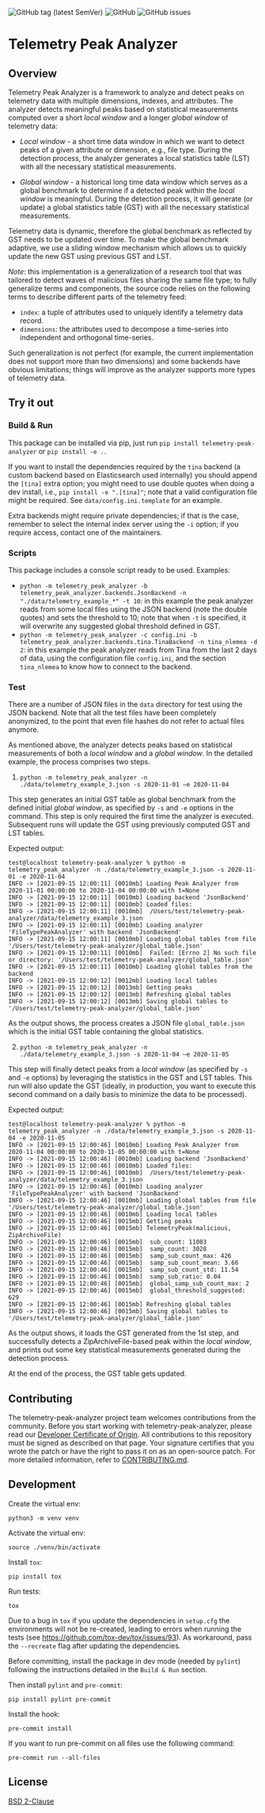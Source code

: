 ![GitHub tag (latest SemVer)](https://img.shields.io/github/tag/vmware-labs/telemetry-peak-analyzer)
![GitHub](https://img.shields.io/pypi/l/telemetry-peak-analyzer)
![GitHub issues](https://img.shields.io/github/issues/vmware-labs/telemetry-peak-analyzer)

# Telemetry Peak Analyzer

## Overview

Telemetry Peak Analyzer is a framework to analyze and detect peaks on telemetry data with multiple
dimensions, indexes, and attributes. The analyzer detects meaningful peaks based on statistical
measurements computed over a short _local window_ and a longer _global window_ of telemetry data:

- _Local window_ - a short time data window in which we want to detect peaks of a given attribute
or dimension, e.g., file type. During the detection process, the analyzer generates a local
statistics table (LST) with all the necessary statistical measurements.

- _Global window_ - a historical long time data window which serves as a global benchmark to
determine if a detected peak within the _local window_ is meaningful. During the detection process,
it will generate (or update) a global statistics table (GST) with all the necessary statistical
measurements.

Telemetry data is dynamic, therefore the global benchmark as reflected by GST needs to be updated
over time. To make the global benchmark adaptive, we use a sliding window mechanism which allows
us to quickly update the new GST using previous GST and LST.

*Note*: this implementation is a generalization of a research tool that was tailored to detect waves
of malicious files sharing the same file type; to fully generalize terms and components, the source
code relies on the following terms to describe different parts of the telemetry feed:
- `index`: a tuple of attributes used to uniquely identify a telemetry data record.
- `dimensions`: the attributes used to decompose a time-series into independent and orthogonal
time-series.

Such generalization is not perfect (for example, the current implementation does not support more
than two dimensions) and some backends have obvious limitations; things will improve as the
analyzer supports more types of telemetry data.

## Try it out

### Build & Run

This package can be installed via pip, just run `pip install telemetry-peak-analyzer` or
`pip install -e .`.

If you want to install the dependencies required by the `tina` backend (a custom backend based
on Elasticsearch used internally) you should append the `[tina]` extra option; you might need to
use double quotes when doing a dev install, i.e., `pip install -e ".[tina]"`; note that a valid
configuration file might be required. See `data/config.ini.template` for an example.

Extra backends might require private dependencies; if that is the case, remember to select the
internal index server using the `-i` option; if you require access, contact one of the maintainers.

### Scripts

This package includes a console script ready to be used. Examples:

* `python -m telemetry_peak_analyzer -b
telemetry_peak_analyzer.backends.JsonBackend -n "./data/telemetry_example_*" -t 10`:
in this example the peak analyzer reads from some local files using the JSON backend
(note the double quotes) and sets the threshold to 10; note that when `-t` is specified, it
will overwrite any suggested global threshold defined in GST.
* `python -m telemetry_peak_analyzer -c config.ini -b
telemetry_peak_analyzer.backends.tina.TinaBackend -n tina_nlemea -d 2`:
in this example the peak analyzer reads from Tina from the last 2 days of data, using the
configuration file `config.ini`, and the section `tina_nlemea` to know how to connect to the
backend.

### Test
There are a number of JSON files in the  `data` directory for test using the JSON backend.
Note that all the test files have been completely anonymized, to the point that even file hashes
do not refer to actual files anymore.

As mentioned above, the analyzer detects peaks based on statistical measurements of both a
_local window_ and a _global window_. In the detailed example, the process comprises two steps.

1) `python -m telemetry_peak_analyzer -n ./data/telemetry_example_3.json -s 2020-11-01 –e 2020-11-04`

This step generates an initial GST table as global benchmark from the defined initial
_global window_, as specified by `-s` and `-e` options in the command. This step is only required
the first time the analyzer is executed. Subsequent runs will update the GST using previously
computed GST and LST tables.

Expected output:

```
test@localhost telemetry-peak-analyzer % python -m telemetry_peak_analyzer -n ./data/telemetry_example_3.json -s 2020-11-01 -e 2020-11-04
INFO -> [2021-09-15 12:00:11] [0010mb] Loading Peak Analyzer from 2020-11-01 00:00:00 to 2020-11-04 00:00:00 with t=None
INFO -> [2021-09-15 12:00:11] [0010mb] Loading backend 'JsonBackend'
INFO -> [2021-09-15 12:00:11] [0010mb] Loaded files:
INFO -> [2021-09-15 12:00:11] [0010mb]  /Users/test/telemetry-peak-analyzer/data/telemetry_example_3.json
INFO -> [2021-09-15 12:00:11] [0010mb] Loading analyzer 'FileTypePeakAnalyzer' with backend 'JsonBackend'
INFO -> [2021-09-15 12:00:11] [0010mb] Loading global tables from file '/Users/test/telemetry-peak-analyzer/global_table.json'
INFO -> [2021-09-15 12:00:11] [0010mb]  Failed: [Errno 2] No such file or directory: '/Users/test/telemetry-peak-analyzer/global_table.json'
INFO -> [2021-09-15 12:00:11] [0010mb] Loading global tables from the backend
INFO -> [2021-09-15 12:00:12] [0012mb] Loading local tables
INFO -> [2021-09-15 12:00:12] [0013mb] Getting peaks
INFO -> [2021-09-15 12:00:12] [0013mb] Refreshing global tables
INFO -> [2021-09-15 12:00:12] [0013mb] Saving global tables to '/Users/test/telemetry-peak-analyzer/global_table.json'
```

As the output shows, the process creates a JSON file `global_table.json` which is the initial
GST table containing the global statistics.

2) `python -m telemetry_peak_analyzer -n ./data/telemetry_example_3.json -s 2020-11-04 –e 2020-11-05`

This step will finally detect peaks from a _local window_ (as specified by `-s` and `-e` options)
by leveraging the statistics in the GST and LST tables. This run will also update the GST (ideally,
in production, you want to execute this second command on a daily basis to minimize the data to be
processed).

Expected output:

```
test@localhost telemetry-peak-analyzer % python -m telemetry_peak_analyzer -n ./data/telemetry_example_3.json -s 2020-11-04 -e 2020-11-05
INFO -> [2021-09-15 12:00:46] [0010mb] Loading Peak Analyzer from 2020-11-04 00:00:00 to 2020-11-05 00:00:00 with t=None
INFO -> [2021-09-15 12:00:46] [0010mb] Loading backend 'JsonBackend'
INFO -> [2021-09-15 12:00:46] [0010mb] Loaded files:
INFO -> [2021-09-15 12:00:46] [0010mb]  /Users/test/telemetry-peak-analyzer/data/telemetry_example_3.json
INFO -> [2021-09-15 12:00:46] [0010mb] Loading analyzer 'FileTypePeakAnalyzer' with backend 'JsonBackend'
INFO -> [2021-09-15 12:00:46] [0010mb] Loading global tables from file '/Users/test/telemetry-peak-analyzer/global_table.json'
INFO -> [2021-09-15 12:00:46] [0010mb] Loading local tables
INFO -> [2021-09-15 12:00:46] [0015mb] Getting peaks
INFO -> [2021-09-15 12:00:46] [0015mb] TelemetryPeak(malicious, ZipArchiveFile)
INFO -> [2021-09-15 12:00:46] [0015mb]  sub_count: 11083
INFO -> [2021-09-15 12:00:46] [0015mb]  samp_count: 3028
INFO -> [2021-09-15 12:00:46] [0015mb]  samp_sub_count_max: 426
INFO -> [2021-09-15 12:00:46] [0015mb]  samp_sub_count_mean: 3.66
INFO -> [2021-09-15 12:00:46] [0015mb]  samp_sub_count_std: 11.54
INFO -> [2021-09-15 12:00:46] [0015mb]  samp_sub_ratio: 0.04
INFO -> [2021-09-15 12:00:46] [0015mb]  global_samp_sub_count_max: 2
INFO -> [2021-09-15 12:00:46] [0015mb]  global_threshold_suggested: 629
INFO -> [2021-09-15 12:00:46] [0015mb] Refreshing global tables
INFO -> [2021-09-15 12:00:46] [0015mb] Saving global tables to '/Users/test/telemetry-peak-analyzer/global_table.json'
```

As the output shows, it loads the GST generated from the 1st step, and successfully detects a
ZipArchiveFile-based peak within the _local window_, and prints out some key statistical
measurements generated during the detection process.

At the end of the process, the GST table gets updated.


## Contributing

The telemetry-peak-analyzer project team welcomes contributions from the community. Before you
start working with telemetry-peak-analyzer, please read our
[Developer Certificate of Origin](https://cla.vmware.com/dco). All contributions to this repository
must be signed as described on that page. Your signature certifies that you wrote the patch or
have the right to pass it on as an open-source patch. For more detailed information,
refer to [CONTRIBUTING.md](CONTRIBUTING.md).

## Development

Create the virtual env:

`python3 -m venv venv`

Activate the virtual env:

`source ./venv/bin/activate`

Install `tox`:

`pip install tox`

Run tests:

`tox`

Due to a bug in `tox` if you update the dependencies in `setup.cfg` the environments will not be
re-created, leading to errors when running the tests
(see https://github.com/tox-dev/tox/issues/93).
As workaround, pass the `--recreate` flag after updating the dependencies.

Before committing, install the package in dev mode (needed by `pylint`) following the instructions
detailed in the `Build & Run` section.

Then install `pylint` and `pre-commit`:

`pip install pylint pre-commit`

Install the hook:

`pre-commit install`

If you want to run pre-commit on all files use the following command:

`pre-commit run --all-files`

## License
[BSD 2-Clause](https://spdx.org/licenses/BSD-2-Clause.html)
